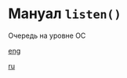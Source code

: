 # Мануал `listen()`

Очередь на уровне ОС

[eng](https://man7.org/linux/man-pages/man2/listen.2.html)

[ru](https://www.opennet.ru/man.shtml?topic=listen&category=2&russian=0)